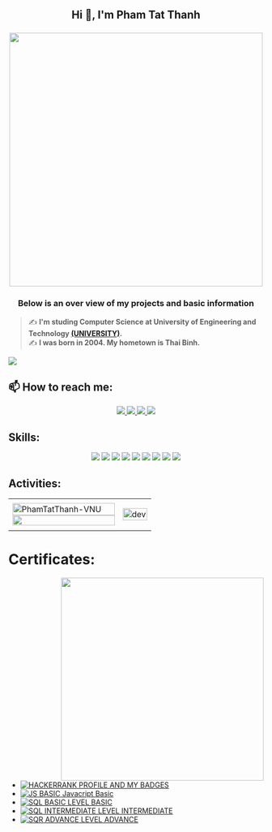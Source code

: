 <!-- <img align="left" width="400" src="https://github.githubassets.com/images/modules/profile/profile-first-repo.svg" /> -->
<!-- <img align="right" width="64" src="https://img.icons8.com/color/48/vietnam-circular.png" /> -->

<h2 align="center">Hi 👋, I'm Pham Tat Thanh </h2> 
<h3 align="center"> <img width="500" src="https://github.com/PhamTatThanh-VNU.png" /> </h3>
<p align="center">
  <h3 align="center">Below is an over view of my projects and basic information</h3>
</p>

> ✍ **I'm studing Computer Science at University of Engineering and Technology [(UNIVERSITY)](https://uet.vnu.edu.vn/).**
> <br />
> ✍ **I was born in 2004. My hometown is Thai Binh.**

![](https://komarev.com/ghpvc/?username=PhamTatThanh-VNU&style=flat-square)

## 📫 How to reach me:

<p align="center">
  <a href="https://www.facebook.com/tatthanh.phamnguyen.5" alt="Facebook">
    <img src="https://img.icons8.com/?size=50&id=uLWV5A9vXIPu&format=png&color=000000" target="_blank" />
  </a> 
  <a href="https://github.com/PhamTatThanh-VNU" alt="Github">
    <img src="https://img.icons8.com/?size=50&id=D5XsEXNbhkMI&format=png&color=000000"/>
  </a> 
  <a href="mailto:phamtatthanh22@gmail.com" alt="Email">
    <img src="https://img.icons8.com/?size=50&id=6QtoKjRma1Cq&format=png&color=000000"/>
  </a>
  <a href="https://phngtatthanh.carrd.co/" alt="Email">
    <img src="https://img.icons8.com/?size=50&id=kPeBecos1GOu&format=png&color=000000"/>
  </a>
</p>

## Skills:
<p align="center">
  <img src="https://img.icons8.com/?size=48&id=lTKW3iI3wIT0&format=png&color=000000"/>
  <img src="https://img.icons8.com/?size=48&id=tGvHBPJaKqEd&format=png&color=000000"/>
  <img src="https://img.icons8.com/?size=48&id=90519&format=png&color=000000"/>
  <img src="https://img.icons8.com/?size=48&id=EPbEfEa7o8CB&format=png&color=000000"/>
  <img src="https://img.icons8.com/color/48/000000/mysql-logo.png"/>
  <img src="https://img.icons8.com/color/48/000000/git.png"/>
  <img src="https://img.icons8.com/color/48/000000/github-2.png"/>
  <img src="https://img.icons8.com/color/48/000000/visual-studio-code-2019.png"/>
  <img src="https://img.icons8.com/color/48/null/visual-studio--v2.png"/>
</p>

## Activities:

<table style="width:100%;">
  <tr>
    <td>
      <img src="https://github-readme-stats.vercel.app/api/top-langs/?username=PhamTatThanh-VNU&bg_color=FFFFFF00&text_color=179fa3&layout=compact&hide=CSS&langs_count=10&custom_title=Top%20ngôn%20ngữ%20được%20dùng" alt="PhamTatThanh-VNU" width="100%"/>
      <img src="https://github-readme-stats.vercel.app/api?username=PhamTatThanh-VNU&bg_color=FFFFFF00&text_color=179fa3&show_icons=true&count_private=true&include_all_commits=true&custom_title=Hoạt%20động%20trên%20Github" width="100%"/>
    </td>
    <td>
      <p align="center"> 
        <img src="https://cdn.dribbble.com/users/1059583/screenshots/4171367/coding-freak.gif" alt="dev" width="100%"/>
      </p>
    </td>
  </tr>
</table>

# Certificates:

<img align="right" width="400" src="https://github.githubassets.com/images/modules/profile/profile-joined-github.svg">

- [![HACKERRANK](https://img.shields.io/badge/-HACKERRANK-orange) PROFILE AND MY BADGES](https://www.hackerrank.com/profile/phamtatthanh22)
- [![JS BASIC](https://img.shields.io/badge/-COURSERA-green) Javacript Basic](https://www.hackerrank.com/certificates/7fc7f5c4b5c5)
- [![SQL BASIC](https://img.shields.io/badge/-COURSERA-green) LEVEL BASIC](https://www.hackerrank.com/certificates/beb0fe1a242d)
- [![SQL INTERMEDIATE](https://img.shields.io/badge/-COURSERA-green) LEVEL INTERMEDIATE](https://www.hackerrank.com/certificates/a2157e82955f)
- [![SQR ADVANCE](https://img.shields.io/badge/-COURSERA-green) LEVEL ADVANCE](https://www.hackerrank.com/certificates/19f2e31f3c57)
